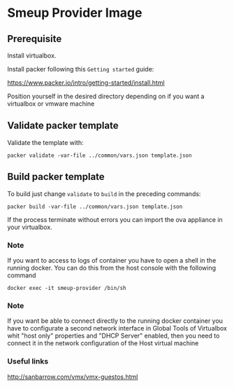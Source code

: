 # Smeup Provider Image

## Prerequisite

Install virtualbox.

Install packer following this `Getting started` guide:

https://www.packer.io/intro/getting-started/install.html


Position yourself in the desired directory depending on if you want a virtualbox or vmware machine

## Validate packer template

Validate the template with:

```
packer validate -var-file ../common/vars.json template.json
```

## Build packer template

To build just change `validate` to `build` in the preceding commands:

```
packer build -var-file ../common/vars.json template.json
```
If the process terminate without errors you can import the ova appliance in your virtualbox.

### Note
If you want to access to logs of container you have to open a shell in the running docker. You can do this from the host console with the following command
```
docker exec -it smeup-provider /bin/sh
```
### Note
If you want be able to connect directly to the running docker container you have to configurate a second network interface in Global Tools of Virtualbox whit "host only" properties and "DHCP Server" enabled, then you need to connect it in the network configuration of the Host virtual machine

### Useful links

http://sanbarrow.com/vmx/vmx-guestos.html

